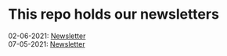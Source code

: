 # This repo holds our newsletters


02-06-2021: [Newsletter](index-02-06-2021.html)    
07-05-2021: [Newsletter](index-7-05-2021.html)
